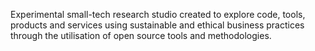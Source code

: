 Experimental small-tech research studio created to explore code, tools, products and services using sustainable and ethical business practices through the utilisation of open source tools and methodologies.
